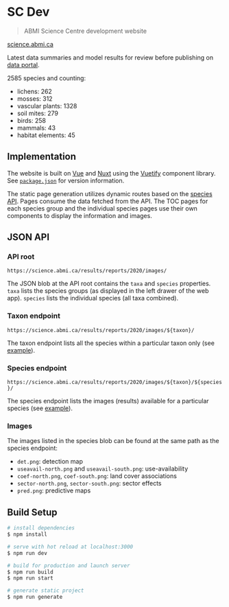 # SC Dev
> ABMI Science Centre development website

[science.abmi.ca](https://science.abmi.ca)

Latest data summaries and model results for review before publishing on
[data portal](https://www.abmi.ca/data).

2585 species and counting:

- lichens: 262
- mosses: 312
- vascular plants: 1328
- soil mites: 279
- birds: 258
- mammals: 43
- habitat elements: 45

## Implementation

The website is built on [Vue](https://vuejs.org/) and [Nuxt](https://nuxtjs.org/)
using the [Vuetify](https://vuetifyjs.com/) component library.
See [`package.json`](package.json) for version information.

The static page generation utilizes dynamic routes based on the
[species API](https://science.abmi.ca/results/reports/2020/images/index.json).
Pages consume the data fetched from the API.
The TOC pages for each species group and the individual species pages
use their own components to display the information and images.

## JSON API

### API root

`https://science.abmi.ca/results/reports/2020/images/`

The JSON blob at the API root contains the `taxa` and `species` properties.
`taxa` lists the species groups (as displayed in the left drawer of the web app).
`species` lists the individual species (all taxa combined).

### Taxon endpoint

`https://science.abmi.ca/results/reports/2020/images/${taxon}/`

The taxon endpoint lists all the species within a particular taxon only
(see [example](https://science.abmi.ca/results/reports/2020/images/mammals/index.json)).

### Species endpoint

`https://science.abmi.ca/results/reports/2020/images/${taxon}/${species}/`

The species endpoint lists the images (results) available
for a particular species (see [example](https://science.abmi.ca/results/reports/2020/images/mammals/Coyote/index.json)).

### Images

The images listed in the species blob can be found at the same path
as the species endpoint:

- `det.png`: detection map
- `useavail-north.png` and `useavail-south.png`: use-availability
- `coef-north.png`, `coef-south.png`: land cover associations
- `sector-north.png`, `sector-south.png`: sector effects
- `pred.png`: predictive maps

## Build Setup

```bash
# install dependencies
$ npm install

# serve with hot reload at localhost:3000
$ npm run dev

# build for production and launch server
$ npm run build
$ npm run start

# generate static project
$ npm run generate
```
